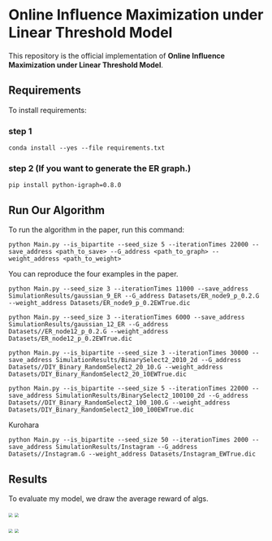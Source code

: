 # Online Inﬂuence Maximization under Linear  Threshold Model

This repository is the official implementation of **Online Inﬂuence Maximization under Linear Threshold Model**. 



## Requirements

To install requirements:

### step 1

```setup
conda install --yes --file requirements.txt
```

### step 2 (If you want to generate the ER graph.)

```setup
pip install python-igraph=0.8.0
```



## Run Our Algorithm

To run the algorithm in the paper, run this command:

```Run
python Main.py --is_bipartite --seed_size 5 --iterationTimes 22000 --save_address <path_to_save> --G_address <path_to_graph> --weight_address <path_to_weight>
```

You can reproduce the four examples in the paper.

```Run
python Main.py --seed_size 3 --iterationTimes 11000 --save_address SimulationResults/gaussian_9_ER --G_address Datasets/ER_node9_p_0.2.G --weight_address Datasets/ER_node9_p_0.2EWTrue.dic
```

```Run
python Main.py --seed_size 3 --iterationTimes 6000 --save_address SimulationResults/gaussian_12_ER --G_address Datasets//ER_node12_p_0.2.G --weight_address Datasets/ER_node12_p_0.2EWTrue.dic
```

```Run
python Main.py --is_bipartite --seed_size 3 --iterationTimes 30000 --save_address SimulationResults/BinarySelect2_2010_2d --G_address Datasets//DIY_Binary_RandomSelect2_20_10.G --weight_address Datasets/DIY_Binary_RandomSelect2_20_10EWTrue.dic
```

```Run
python Main.py --is_bipartite --seed_size 5 --iterationTimes 22000 --save_address SimulationResults/BinarySelect2_100100_2d --G_address Datasets//DIY_Binary_RandomSelect2_100_100.G --weight_address Datasets/DIY_Binary_RandomSelect2_100_100EWTrue.dic
```

Kurohara
```Run
python Main.py --is_bipartite --seed_size 50 --iterationTimes 2000 --save_address SimulationResults/Instagram --G_address Datasets//Instagram.G --weight_address Datasets/Instagram_EWTrue.dic
```


## Results

To evaluate my model, we draw the average reward of algs.

<img src="SimulationResults/BinarySelect2_2010_2d_paper/Reward/Average2WithErrorBar.png" style="zoom:50%;" /> <img src="SimulationResults/BinarySelect2_100100_2d_paper/Reward/Average2WithErrorBar.png" style="zoom:50%;" />

<img src="SimulationResults/gaussian_9_ER_paper/Reward/Average2WithErrorBar.png" style="zoom:50%;" /> <img src="SimulationResults/gaussian_12_ER_paper/Reward/Average2WithErrorBar.png" style="zoom:50%;" />



